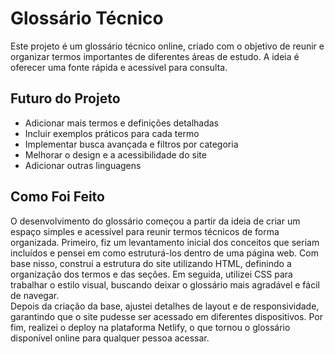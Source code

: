 # Glossário Técnico

Este projeto é um glossário técnico online, criado com o objetivo de reunir e organizar termos importantes de diferentes áreas de estudo. A ideia é oferecer uma fonte rápida e acessível para consulta.

## Futuro do Projeto
- Adicionar mais termos e definições detalhadas  
- Incluir exemplos práticos para cada termo  
- Implementar busca avançada e filtros por categoria  
- Melhorar o design e a acessibilidade do site
- Adicionar outras linguagens

## Como Foi Feito
O desenvolvimento do glossário começou a partir da ideia de criar um espaço simples e acessível para reunir termos técnicos de forma organizada. Primeiro, fiz um levantamento inicial dos conceitos que seriam incluídos e pensei em como estruturá-los dentro de uma página web. 
Com base nisso, construí a estrutura do site utilizando HTML, definindo a organização dos termos e das seções. Em seguida, utilizei CSS para trabalhar o estilo visual, buscando deixar o glossário mais agradável e fácil de navegar.  
Depois da criação da base, ajustei detalhes de layout e de responsividade, garantindo que o site pudesse ser acessado em diferentes dispositivos. Por fim, realizei o deploy na plataforma Netlify, o que tornou o glossário disponível online para qualquer pessoa acessar.
